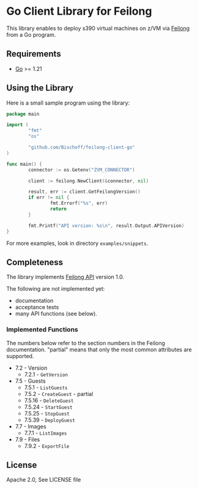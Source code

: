 # Go Client Library for Feilong

This library enables to deploy s390 virtual machines on z/VM via [Feilong](https://openmainframeproject.org/projects/feilong/) from a Go program.


## Requirements

- [Go](https://golang.org/doc/install) >= 1.21


## Using the Library

Here is a small sample program using the library:

```go
package main

import (
        "fmt"
        "os"

        "github.com/Bischoff/feilong-client-go"
)

func main() {
        connector := os.Getenv("ZVM_CONNECTOR")

        client := feilong.NewClient(&connector, nil)

        result, err := client.GetFeilongVersion()
        if err != nil {
                fmt.Errorf("%s", err)
                return
        }

        fmt.Printf("API version: %s\n", result.Output.APIVersion)
}
```

For more examples, look in directory `examples/snippets`.


## Completeness

The library implements [Feilong API](https://cloudlib4zvm.readthedocs.io/en/latest/restapi.html#) version 1.0.

The following are not implemented yet:

 * documentation
 * acceptance tests
 * many API functions (see below).


### Implemented Functions

The numbers below refer to the section numbers in the Feilong documentation. "partial" means that only the most common attributes are supported.

 * 7.2 - Version
   * 7.2.1 - `GetVersion`
 * 7.5 - Guests
   * 7.5.1 - `ListGuests`
   * 7.5.2 - `CreateGuest` - partial
   * 7.5.16 - `DeleteGuest`
   * 7.5.24 - `StartGuest`
   * 7.5.25 - `StopGuest`
   * 7.5.39 - `DeployGuest`
 * 7.7 - Images
   * 7.7.1 - `ListImages`
 * 7.9 - Files
   * 7.9.2 - `ExportFile`


## License

Apache 2.0, See LICENSE file
